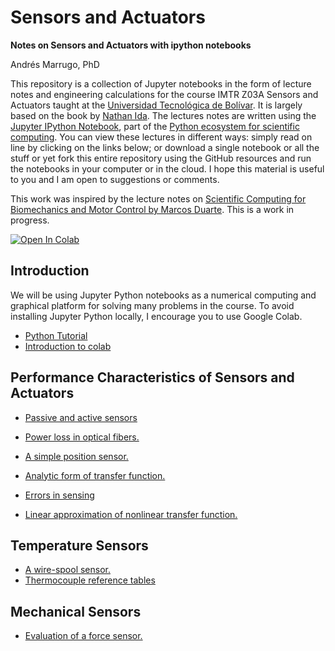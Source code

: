 Sensors and Actuators
===

**Notes on Sensors and Actuators with ipython notebooks**

Andrés Marrugo, PhD


This repository is a collection of Jupyter notebooks in the form of lecture notes and engineering calculations for the course IMTR Z03A Sensors and Actuators taught at the [Universidad Tecnológica de Bolívar](http://www.utb.edu.co/). It is largely based on the book by [Nathan Ida](http://www.scitechpublishing.com/ida_9781613530061.htm "Nathan Ida, Sensors and Actuators 9781613530023"). The lectures notes are written using the [Jupyter IPython Notebook](https://jupyter.org/), part of the [Python ecosystem for scientific computing]( http://scipy.org/ ). You can view these lectures in different ways: simply read on line by clicking on the links below; or download a single notebook or all the stuff or yet fork this entire repository using the GitHub resources and run the notebooks in your computer or in the cloud. I hope this material is useful to you and I am open to suggestions or comments.

This work was inspired by the lecture notes on [Scientific Computing for Biomechanics and Motor Control by Marcos Duarte](https://github.com/demotu/BMC). This is a work in progress.
 

[![Open In Colab](https://colab.research.google.com/assets/colab-badge.svg)](https://colab.research.google.com/github/agmarrugo/sensors-actuators/blob/master/README.ipynb)



Introduction
------------

We will be using Jupyter Python notebooks as a numerical computing and graphical platform for solving many problems in the course. To avoid installing Jupyter Python locally, I encourage you to use Google Colab. 

- [Python Tutorial](https://colab.research.google.com/github/cs231n/cs231n.github.io/blob/master/python-colab.ipynb)
- [Introduction to colab](https://colab.research.google.com/notebooks/welcome.ipynb)


Performance Characteristics of Sensors and Actuators
------------

- [Passive and active sensors](notebooks/passive-and-active-sensors.md)

- [Power loss in optical fibers.](http://nbviewer.ipython.org/github/agmarrugo/sensors-actuators/blob/master/notebooks/power-loss-in-optical-fibers.ipynb)

- [A simple position sensor.](http://nbviewer.ipython.org/github/agmarrugo/sensors-actuators/blob/master/notebooks/position-sensor.ipynb)

- [Analytic form of transfer function.](http://nbviewer.ipython.org/github/agmarrugo/sensors-actuators/blob/master/notebooks/Ex_2_3.ipynb)

- [Errors in sensing](http://nbviewer.ipython.org/github/agmarrugo/sensors-actuators/blob/master/notebooks/Ex2-10-errors-in-sensing.ipynb)

- [Linear approximation of nonlinear transfer function.](http://nbviewer.ipython.org/github/agmarrugo/sensors-actuators/blob/master/notebooks/Ex_2_16.ipynb)

Temperature Sensors
------------

- [A wire-spool sensor.](http://nbviewer.ipython.org/github/agmarrugo/sensors-actuators/blob/master/notebooks/wire-spool_sensor.ipynb)
- [Thermocouple reference tables](http://nbviewer.ipython.org/github/agmarrugo/sensors-actuators/blob/master/notebooks/thermocouples_reference_tables.ipynb)


Mechanical Sensors
------------

- [Evaluation of a force sensor.](http://nbviewer.ipython.org/github/agmarrugo/sensors-actuators/blob/master/notebooks/Ex6_4_evaluation_force_sensor.ipynb)


